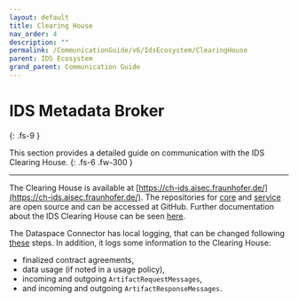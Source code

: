 ```yaml
---
layout: default
title: Clearing House
nav_order: 4
description: ""
permalink: /CommunicationGuide/v6/IdsEcosystem/ClearingHouse
parent: IDS Ecosystem
grand_parent: Communication Guide
---
```


# IDS Metadata Broker
{: .fs-9 }

This section provides a detailed guide on communication with the IDS Clearing House.
{: .fs-6 .fw-300 }

---

The Clearing House is available at [https://ch-ids.aisec.fraunhofer.de/](https://ch-ids.aisec.fraunhofer.de/).
The repositories for [core](https://github.com/International-Data-Spaces-Association/ids-clearing-house-core)
and [service](https://github.com/International-Data-Spaces-Association/ids-clearing-house-service)
are open source and can be accessed at GitHub. Further documentation about the IDS Clearing House
can be seen [here](https://github.com/International-Data-Spaces-Association/IDS-G/blob/master/core/ClearingHouse/README.md).

The Dataspace Connector has local logging, that can be changed following
[these](../../../deployment/logging.md) steps. In addition, it logs some information to the Clearing
House:
* finalized contract agreements,
* data usage (if noted in a usage policy),
* incoming and outgoing `ArtifactRequestMessages`,
* and incoming and outgoing `ArtifactResponseMessages`.
